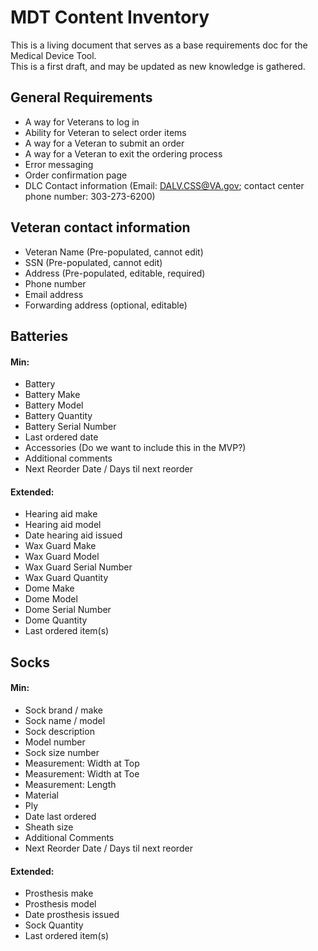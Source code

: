 # MDT Content Inventory
This is a living document that serves as a base requirements doc for the Medical Device Tool.   
This is a first draft, and may be updated as new knowledge is gathered.  

## General Requirements
- A way for Veterans to log in 
- Ability for Veteran to select order items 
- A way for a Veteran to submit an order 
- A way for a Veteran to exit the ordering process 
- Error messaging 
- Order confirmation page 
- DLC Contact information (Email: DALV.CSS@VA.gov; contact center phone number: 303-273-6200)

## Veteran contact information
- Veteran Name  (Pre-populated, cannot edit)
- SSN (Pre-populated, cannot edit)
- Address (Pre-populated, editable, required)
- Phone number
- Email address
- Forwarding address (optional, editable)

## Batteries
#### Min:
- Battery
- Battery Make
- Battery Model
- Battery Quantity
- Battery Serial Number 
- Last ordered date
- Accessories (Do we want to include this in the MVP?)
- Additional comments
- Next Reorder Date / Days til next reorder

#### Extended:
- Hearing aid make
- Hearing aid model
- Date hearing aid issued
- Wax Guard Make
- Wax Guard Model
- Wax Guard Serial Number
- Wax Guard Quantity
- Dome Make
- Dome Model
- Dome Serial Number
- Dome Quantity
- Last ordered item(s)

## Socks 
#### Min:
- Sock brand / make
- Sock name / model
- Sock description
- Model number
- Sock size number
- Measurement: Width at Top
- Measurement: Width at Toe
- Measurement: Length
- Material
- Ply
- Date last ordered
- Sheath size
- Additional Comments
- Next Reorder Date / Days til next reorder

#### Extended:
- Prosthesis make
- Prosthesis model
- Date prosthesis issued
- Sock Quantity
- Last ordered item(s)

